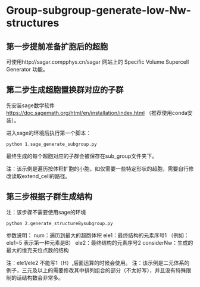 # Group-subgroup-generate-low-Nw-structures

## 第一步提前准备扩胞后的超胞
可使用http://sagar.compphys.cn/sagar 网站上的 Specific Volume Supercell Generator 功能。


## 第二步生成超胞置换群对应的子群
先安装sage数学软件 https://doc.sagemath.org/html/en/installation/index.html （推荐使用conda安装）。

进入sage的环境后执行第一个脚本：
```
python 1.sage_generate_subgroup.py
```
最终生成的每个超胞对应的子群会被保存在sub_group文件夹下。


注：该示例是遍历按体积扩胞的小胞，如仅需要一些特定形状的超胞，需要自行修改读取extend_cell的路径。


## 第三步根据子群生成结构
注：该步骤不需要使用sage的环境

```
python 2.generate_structureBysubgroup.py
```
参数说明：
num：遍历到最大的超胞体积
ele1：最终结构的元素序号1 （例如：ele1=5 表示第一种元素是B）
ele2：最终结构的元素序号2
considerNw：生成的最大的维克夫位点数的结构

注：ele1/ele2 不能写1（H）,后面运算的时候会使用。
注：该示例是二元体系的例子，三元及以上的需要修改其中排列组合的部分（不太好写），并且没有特殊限制的话结构数会非常多。


